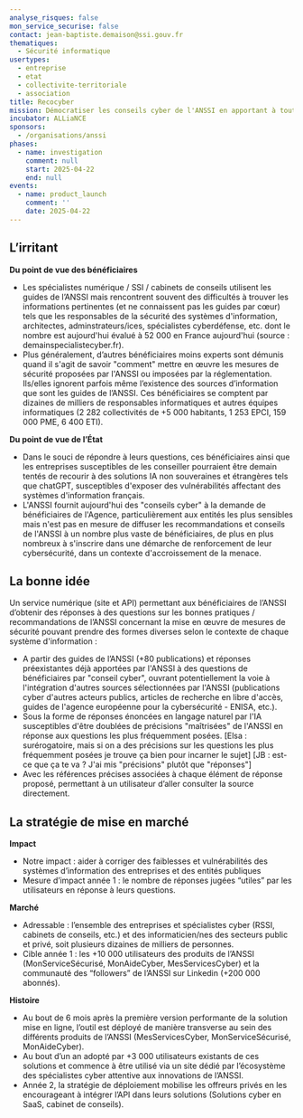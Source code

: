 ```yaml
---
analyse_risques: false
mon_service_securise: false
contact: jean-baptiste.demaison@ssi.gouv.fr
thematiques:
  - Sécurité informatique
usertypes:
  - entreprise
  - etat
  - collectivite-territoriale
  - association
title: Recocyber
mission: Démocratiser les conseils cyber de l'ANSSI en apportant à toutes les questions cyber des spécialistes et des informaticien/nes
incubator: ALLiaNCE
sponsors:
  - /organisations/anssi
phases:
  - name: investigation
    comment: null
    start: 2025-04-22
    end: null
events:
  - name: product_launch
    comment: ''
    date: 2025-04-22
---
```



## L’irritant

**Du point de vue des bénéficiaires**

*   Les spécialistes numérique / SSI / cabinets de conseils utilisent les guides de l’ANSSI mais rencontrent souvent des difficultés à trouver les informations pertinentes (et ne connaissent pas les guides par cœur) tels que les responsables de la sécurité des systèmes d'information, architectes, adminstrateurs/ices, spécialistes cyberdéfense, etc. dont le nombre est aujourd'hui évalué à 52 000 en France aujourd'hui (source : demainspecialistecyber.fr).
*   Plus généralement, d’autres bénéficiaires moins experts sont démunis quand il s'agit de savoir "comment" mettre en œuvre les mesures de sécurité proposées par l'ANSSI ou imposées par la réglementation. Ils/elles ignorent parfois même l’existence des sources d’information que sont les guides de l’ANSSI. Ces bénéficiaires se comptent par dizaines de milliers de responsables informatiques et autres équipes informatiques (2 282 collectivités de +5 000 habitants, 1 253 EPCI, 159 000 PME, 6 400 ETI).

**Du point de vue de l’État**

*   Dans le souci de répondre à leurs questions, ces bénéficiaires ainsi que les entreprises susceptibles de les conseiller pourraient être demain tentés de recourir à des solutions IA non souveraines et étrangères tels que chatGPT, susceptibles d'exposer des vulnérabilités affectant des systèmes d'information français.
*   L'ANSSI fournit aujourd'hui des "conseils cyber" à la demande de bénéficiaires de l'Agence, particulièrement aux entités les plus sensibles mais n'est pas en mesure de diffuser les recommandations et conseils de l'ANSSI à un nombre plus vaste de bénéficiaires, de plus en plus nombreux à s'inscrire dans une démarche de renforcement de leur cybersécurité, dans un contexte d'accroissement de la menace.

## La bonne idée

Un service numérique (site et API) permettant aux bénéficiaires de l’ANSSI d’obtenir des réponses à des questions sur les bonnes pratiques / recommandations de l’ANSSI concernant la mise en œuvre de mesures de sécurité pouvant prendre des formes diverses selon le contexte de chaque système d'information :

*   A partir des guides de l’ANSSI (+80 publications) et réponses préexistantes déjà apportées par l'ANSSI à des questions de bénéficiaires par "conseil cyber", ouvrant potentiellement la voie à l'intégration d'autres sources sélectionnées par l'ANSSI (publications cyber d'autres acteurs publics, articles de recherche en libre d'accès, guides de l'agence européenne pour la cybersécurité - ENISA, etc.).
*   Sous la forme de réponses énoncées en langage naturel par l'IA susceptibles d'être doublées de précisions "maîtrisées" de l'ANSSI en réponse aux questions les plus fréquemment posées. [Elsa : surérogatoire, mais si on a des précisions sur les questions les plus fréquemment posées je trouve ça bien pour incarner le sujet] [JB : est-ce que ça te va ? J'ai mis "précisions" plutôt que "réponses"]
*   Avec les références précises associées à chaque élément de réponse proposé, permettant à un utilisateur d’aller consulter la source directement.

## La stratégie de mise en marché

**Impact**

*   Notre impact : aider à corriger des faiblesses et vulnérabilités des systèmes d’information des entreprises et des entités publiques
*   Mesure d’impact année 1 : le nombre de réponses jugées “utiles” par les utilisateurs en réponse à leurs questions.

**Marché**

*   Adressable : l’ensemble des entreprises et spécialistes cyber (RSSI, cabinets de conseils, etc.) et des informaticien/nes des secteurs public et privé, soit plusieurs dizaines de milliers de personnes.
*   Cible année 1 : les +10 000 utilisateurs des produits de l’ANSSI (MonServiceSécurisé, MonAideCyber, MesServicesCyber) et la communauté des “followers” de l’ANSSI sur Linkedin (+200 000 abonnés).

**Histoire**

*   Au bout de 6 mois après la première version performante de la solution mise en ligne, l’outil est déployé de manière transverse au sein des différents produits de l’ANSSI (MesServicesCyber, MonServiceSécurisé, MonAideCyber).
*   Au bout d’un an adopté par +3 000 utilisateurs existants de ces solutions et commence à être utilisé via un site dédié par l’écosystème des spécialistes cyber attentive aux innovations de l’ANSSI.
*   Année 2, la stratégie de déploiement mobilise les offreurs privés en les encourageant à intégrer l’API dans leurs solutions (Solutions cyber en SaaS, cabinet de conseils).

